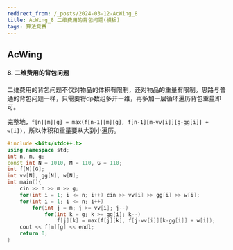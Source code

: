 ```yaml
---
redirect_from: /_posts/2024-03-12-AcWing_8
title: AcWing_8 二维费用的背包问题(模板)
tags: 算法竞赛
---
```


## AcWing

####  8. 二维费用的背包问题

二维费用的背包问题不仅对物品的体积有限制，还对物品的重量有限制。思路与普通的背包问题一样，只需要将dp数组多开一维，再多加一层循环遍历背包重量即可。

完整地，`f[n][m][g] = max(f[n-1][m][g], f[n-1][m-vv[i]][g-gg[i]] + w[i])`，所以体积和重量要从大到小遍历。

```cpp
#include <bits/stdc++.h>
using namespace std;
int n, m, g;
const int N = 1010, M = 110, G = 110;
int f[M][G];
int vv[N], gg[N], w[N];
int main(){
    cin >> n >> m >> g;
    for(int i = 1; i <= n; i++) cin >> vv[i] >> gg[i] >> w[i];
    for(int i = 1; i <= n; i++)
        for(int j = m; j >= vv[i]; j--)
            for(int k = g; k >= gg[i]; k--)
                f[j][k] = max(f[j][k], f[j-vv[i]][k-gg[i]] + w[i]);
    cout << f[m][g] << endl;
    return 0;
}
```